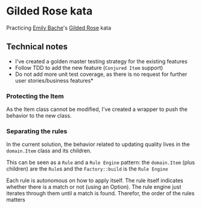 # Gilded Rose kata

Practicing [Emily Bache][emilybache]'s [Gilded Rose][gildedrose] kata

## Technical notes

  * I've created a golden master testing strategy for the existing features
  * Follow TDD to add the new feature (`Conjured Item` support)
  * Do not add more unit test coverage, as there is no request for further user stories/business features*

### Protecting the Item

As the Item class cannot be modified, I've created a wrapper to push the behavior to the new class.

### Separating the rules

In the current solution, the behavior related to updating quality lives in the `domain.Item` class and its children.

This can be seen as a `Rule` and a `Rule Engine` pattern: the `domain.Item` (plus children) are the `Rule`s and the `Factory::build` is the `Rule Engine`

Each rule is autonomous on how to apply itself. The rule itself indicates whether there is a match or not (using an Option). The rule engine just iterates through them until a match is found. Therefor, the order of the rules matters

[gildedrose]: https://github.com/emilybache/GildedRose-Refactoring-Kata/tree/master/Java
[emilybache]: https://github.com/emilybache

